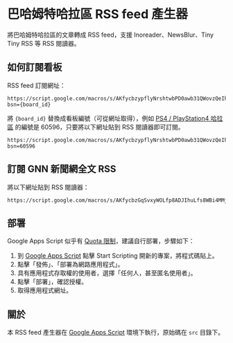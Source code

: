 # 巴哈姆特哈拉區 RSS feed 產生器

將巴哈姆特哈拉區的文章轉成 RSS feed，支援 Inoreader、NewsBlur、Tiny Tiny RSS 等 RSS 閱讀器。

## 如何訂閱看板

RSS feed 訂閱網址：

```
https://script.google.com/macros/s/AKfycbzypflyNrshtwbPD0awb31QWovzQeIhnv2RbV6pwRc8aHfntz1Z/exec?bsn={board_id}
```

將 `{board_id}` 替換成看板編號（可從網址取得），例如 [PS4 / PlayStation4 哈拉區](https://forum.gamer.com.tw/B.php?bsn=60596)
的編號是 60596，只要將以下網址貼到 RSS 閱讀器即可訂閱。

```
https://script.google.com/macros/s/AKfycbzypflyNrshtwbPD0awb31QWovzQeIhnv2RbV6pwRc8aHfntz1Z/exec?bsn=60596
```

## 訂閱 GNN 新聞網全文 RSS

將以下網址貼到 RSS 閱讀器：

```
https://script.google.com/macros/s/AKfycbzGqSvxyWOLfp8ADJIhuLfs8WBi4MMjgxHzPhy7zka71FCi340/exec
```

## 部署

Google Apps Script 似乎有 [Quota 限制](https://developers.google.com/apps-script/guides/services/quotas)，建議自行部署，步驟如下：

1. 到 [Google Apps Script](https://www.google.com/script/start/) 點擊 Start Scripting 開新的專案，將程式碼貼上。
1. 點擊「發佈」、「部署為網路應用程式」。
1. 具有應用程式存取權的使用者，選擇「任何人，甚至匿名使用者」。
1. 點擊「部署」，確認授權。
1. 取得應用程式網址。

## 關於

本 RSS feed 產生器在 [Google Apps Script](https://www.google.com/script/start/) 環境下執行，原始碼在 `src` 目錄下。
